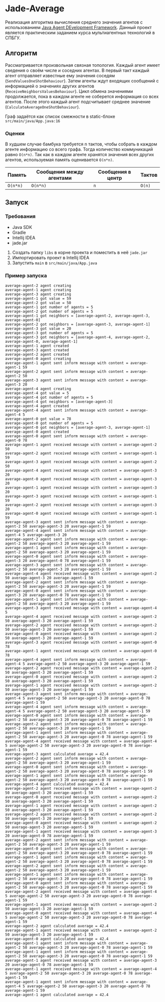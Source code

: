 # Jade-Average

Реализация алгоритма вычисления среднего значения агентов с
использованием [Java Agent DEvelopment Framework](https://jade.tilab.com). Данный проект является практическим заданием курса
мультиагентных технологий в СПБГУ.

## Алгоритм

Рассматривается произвольная связная топология. Каждый агент имеет сведения о своём числе и соседних агентах. В первый
такт каждый агент отправляет известные ему значения соседям (`SendValuesOneShotBehaviour`). Затем агенты ждут входящих
сообщений с информацией о значениях других агентов (`ReceiveNeighborsValuesBehaviour`). Цикл обмена значениями
продолжается, пока в каждом агенте не соберется информация со всех агентов. После этого каждый агент подсчитывает
среднее значение (`CalculateAverageOneShotBehaviour`).

Граф задаётся как список смежности в static-блоке `src/main/java/App.java:16`

### Оценки

В худшем случае бамбука требуется n тактов, чтобы собрать в каждом агенте информацию со всего графа.
Тогда количество коммуникаций равно `O(n*n)`.
Так как в каждом агенте хранятся значения всех других агентов, используемая память оценивается `O(n*n)`.

|Память|Сообщения между агентами|Сообщения в центр|Тактов|
|---|---|---|---|
|`O(n*n)`|`O(n*n)`|`n`|`O(n)`|

## Запуск

### Требования
* Java SDK
* Gradle
* Intellij IDEA
* jade.jar

1. Создать папку `libs` в корне проекта и поместить в неё `jade.jar`
2. Импортировать проект в Intellij IDEA
3. Запустить `main` в `src/main/java/App.java`

### Пример запуска

```text
average-agent-2 agent creating
average-agent-1 agent creating
average-agent-3 agent creating
average-agent-1 got value = 59
average-agent-2 got value = 50
average-agent-1 got number of agents = 5
average-agent-2 got number of agents = 5
average-agent-1 got neighbors = [average-agent-2, average-agent-3, average-agent-0]
average-agent-2 got neighbors = [average-agent-3, average-agent-1]
average-agent-3 got value = 20
average-agent-3 got number of agents = 5
average-agent-3 got neighbors = [average-agent-4, average-agent-2, average-agent-0, average-agent-1]
average-agent-1 agent created
average-agent-3 agent created
average-agent-2 agent created
average-agent-0 agent creating
average-agent-1 agent sent inform message with content = average-agent-1 59 
average-agent-2 agent sent inform message with content = average-agent-2 50 
average-agent-3 agent sent inform message with content = average-agent-3 20 
average-agent-4 agent creating
average-agent-4 got value = 5
average-agent-4 got number of agents = 5
average-agent-4 got neighbors = [average-agent-3]
average-agent-4 agent created
average-agent-4 agent sent inform message with content = average-agent-4 5 
average-agent-0 got value = 78
average-agent-0 got number of agents = 5
average-agent-0 got neighbors = [average-agent-3, average-agent-1]
average-agent-0 agent created
average-agent-0 agent sent inform message with content = average-agent-0 78 
average-agent-1 agent received message with content = average-agent-2 50 
average-agent-2 agent received message with content = average-agent-1 59 
average-agent-3 agent received message with content = average-agent-2 50 
average-agent-4 agent received message with content = average-agent-3 20 
average-agent-0 agent received message with content = average-agent-3 20 
average-agent-1 agent received message with content = average-agent-3 20 
average-agent-3 agent received message with content = average-agent-1 59 
average-agent-2 agent received message with content = average-agent-3 20 
average-agent-0 agent received message with content = average-agent-1 59 
average-agent-3 agent sent inform message with content = average-agent-2 50 average-agent-3 20 average-agent-1 59 
average-agent-4 agent sent inform message with content = average-agent-4 5 average-agent-3 20 
average-agent-2 agent sent inform message with content = average-agent-2 50 average-agent-3 20 average-agent-1 59 
average-agent-1 agent sent inform message with content = average-agent-2 50 average-agent-3 20 average-agent-1 59 
average-agent-0 agent sent inform message with content = average-agent-3 20 average-agent-0 78 average-agent-1 59 
average-agent-3 agent sent inform message with content = average-agent-2 50 average-agent-3 20 average-agent-1 59 
average-agent-4 agent received message with content = average-agent-2 50 average-agent-3 20 average-agent-1 59 
average-agent-2 agent sent inform message with content = average-agent-2 50 average-agent-3 20 average-agent-1 59 
average-agent-0 agent sent inform message with content = average-agent-3 20 average-agent-0 78 average-agent-1 59 
average-agent-1 agent sent inform message with content = average-agent-2 50 average-agent-3 20 average-agent-1 59 
average-agent-3 agent received message with content = average-agent-4 5 
average-agent-4 agent received message with content = average-agent-2 50 average-agent-3 20 average-agent-1 59 
average-agent-2 agent received message with content = average-agent-2 50 average-agent-3 20 average-agent-1 59 
average-agent-0 agent received message with content = average-agent-2 50 average-agent-3 20 average-agent-1 59 
average-agent-3 agent received message with content = average-agent-0 78 
average-agent-1 agent received message with content = average-agent-0 78 
average-agent-4 agent sent inform message with content = average-agent-4 5 average-agent-2 50 average-agent-3 20 average-agent-1 59 
average-agent-2 agent received message with content = average-agent-2 50 average-agent-3 20 average-agent-1 59 
average-agent-0 agent received message with content = average-agent-2 50 average-agent-3 20 average-agent-1 59 
average-agent-1 agent received message with content = average-agent-2 50 average-agent-3 20 average-agent-1 59 
average-agent-3 agent sent inform message with content = average-agent-4 5 average-agent-2 50 average-agent-3 20 average-agent-0 78 average-agent-1 59 
average-agent-4 agent sent inform message with content = average-agent-4 5 average-agent-2 50 average-agent-3 20 average-agent-1 59 
average-agent-0 agent sent inform message with content = average-agent-2 50 average-agent-3 20 average-agent-0 78 average-agent-1 59 
average-agent-2 agent sent inform message with content = average-agent-2 50 average-agent-3 20 average-agent-1 59 
average-agent-1 agent sent inform message with content = average-agent-2 50 average-agent-3 20 average-agent-0 78 average-agent-1 59 
average-agent-4 agent received message with content = average-agent-4 5 average-agent-2 50 average-agent-3 20 average-agent-0 78 average-agent-1 59 
average-agent-3 agent calculated average = 42.4
average-agent-2 agent sent inform message with content = average-agent-2 50 average-agent-3 20 average-agent-1 59 
average-agent-0 agent sent inform message with content = average-agent-2 50 average-agent-3 20 average-agent-0 78 average-agent-1 59 
average-agent-1 agent sent inform message with content = average-agent-2 50 average-agent-3 20 average-agent-0 78 average-agent-1 59 
average-agent-4 agent calculated average = 42.4
average-agent-2 agent received message with content = average-agent-2 50 average-agent-3 20 average-agent-1 59 
average-agent-0 agent received message with content = average-agent-2 50 average-agent-3 20 average-agent-1 59 
average-agent-1 agent received message with content = average-agent-2 50 average-agent-3 20 average-agent-1 59 
average-agent-2 agent received message with content = average-agent-2 50 average-agent-3 20 average-agent-1 59 
average-agent-0 agent received message with content = average-agent-2 50 average-agent-3 20 average-agent-1 59 
average-agent-1 agent received message with content = average-agent-3 20 average-agent-0 78 average-agent-1 59 
average-agent-2 agent sent inform message with content = average-agent-2 50 average-agent-3 20 average-agent-1 59 
average-agent-0 agent sent inform message with content = average-agent-2 50 average-agent-3 20 average-agent-0 78 average-agent-1 59 
average-agent-1 agent sent inform message with content = average-agent-2 50 average-agent-3 20 average-agent-0 78 average-agent-1 59 
average-agent-2 agent sent inform message with content = average-agent-2 50 average-agent-3 20 average-agent-1 59 
average-agent-1 agent sent inform message with content = average-agent-2 50 average-agent-3 20 average-agent-0 78 average-agent-1 59 
average-agent-0 agent sent inform message with content = average-agent-2 50 average-agent-3 20 average-agent-0 78 average-agent-1 59 
average-agent-2 agent received message with content = average-agent-4 5 average-agent-2 50 average-agent-3 20 average-agent-0 78 average-agent-1 59 
average-agent-1 agent received message with content = average-agent-2 50 average-agent-3 20 average-agent-1 59 
average-agent-0 agent received message with content = average-agent-4 5 average-agent-2 50 average-agent-3 20 average-agent-0 78 average-agent-1 59 
average-agent-2 agent calculated average = 42.4
average-agent-1 agent received message with content = average-agent-2 50 average-agent-3 20 average-agent-1 59 
average-agent-0 agent calculated average = 42.4
average-agent-1 agent sent inform message with content = average-agent-2 50 average-agent-3 20 average-agent-0 78 average-agent-1 59 
average-agent-1 agent sent inform message with content = average-agent-2 50 average-agent-3 20 average-agent-0 78 average-agent-1 59 
average-agent-1 agent received message with content = average-agent-3 20 average-agent-0 78 average-agent-1 59 
average-agent-1 agent received message with content = average-agent-4 5 average-agent-2 50 average-agent-3 20 average-agent-0 78 average-agent-1 59 
average-agent-1 agent sent inform message with content = average-agent-4 5 average-agent-2 50 average-agent-3 20 average-agent-0 78 average-agent-1 59 
average-agent-1 agent calculated average = 42.4
```
